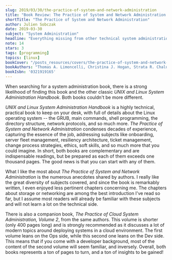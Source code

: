 ```yaml
---
slug: 2019/03/30/the-practice-of-system-and-network-administration
title: "Book Review: The Practice of System and Network Administration: Volume 1"
shortTitle: "The Practice of System and Network Administration"
author: Julien Sobczak
date: 2019-03-30
subject: "System Administration"
headline: "Everything missing from other technical system administration books"
note: 14
stars: 3
tags: [programming]
topics: [linux]
bookCover: "/posts_resources/covers/the-practice-of-system-and-network-administration.jpg"
bookAuthors: "Thomas A. Limoncelli, Christina J. Hogan, Strata R. Chalup"
bookIsbn: '0321919165'
---
```



When searching for a system administration book, there is a strong likelihood of finding this book and the other classic _UNIX and Linux System Administration Handbook_. Both books couldn't be more different.

_UNIX and Linux System Administration Handbook_ is a highly technical, practical book to keep on your desk, with full of details about the Linux operating system -- the GRUB, main commands, shell programming, the directory structure, network protocols, and so much more. _The Practice of System and Network Administration_ condenses decades of experience, capturing the essence of the job, addressing subjects like onboarding, server fleet management, resiliency architecture, ticket management, change process strategies, ethics, soft skills, and so much more that you could imagine. In short, both books are complementary and are indispensable readings, but be prepared as each of them exceeds one thousand pages. The good news is that you can start with any of them.

What I like the most about _The Practice of System and Network Administration_ is the numerous anecdotes shared by authors. I really like the great diversity of subjects covered, and since the book is remarkably written, I even enjoyed less pertinent chapters concerning me. The chapters about storage or networking are among the best introduction I've read so far, but I assume most readers will already be familiar with these subjects and will not learn a lot on the technical side.

There is also a companion book, _The Practice of Cloud System Administration, Volume 2_, from the same authors. This volume is shorter (only 400 pages long) and is strongly recommended as it discusses a lot of modern topics around deploying systems in a cloud environment. The first volume leans on the Ops side, while this second one leans on the Dev side. This means that if you come with a developer background, most of the content of the second volume will seem familiar, and inversely. Overall, both books represents a ton of pages to turn, and a ton of insights to be gained!

